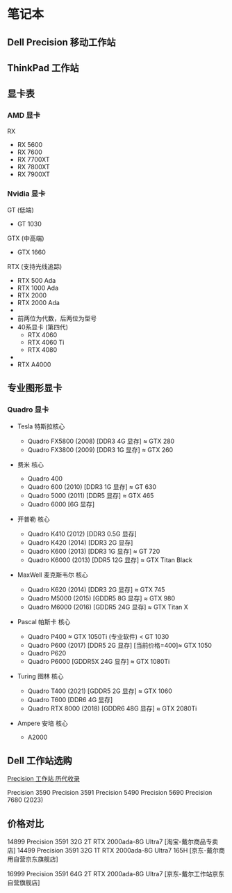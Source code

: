 # 笔记本

## Dell Precision 移动工作站
<!-- 
### 3000 系列

| 型号 | 发布时间 | 显卡               | CPU              | 内存       | 硬盘          |
|------|----------|--------------------|------------------|------------|---------------|
| 3510 | 2016     | AMD FirePro W5130M  | Intel Core i7    | 8GB DDR4   | 256GB SSD     |
| 3520 | 2017     | NVIDIA Quadro M620  | Intel Core i7    | 16GB DDR4  | 512GB SSD     |
| 3530 | 2018     | NVIDIA Quadro P600  | Intel Core i7    | 16GB DDR4  | 512GB SSD     |
| 3540 | 2019     | AMD Radeon Pro WX 2100 | Intel Core i5    | 8GB DDR4   | 256GB SSD     |
| 3550 | 2020     | NVIDIA Quadro P620  | Intel Core i7    | 16GB DDR4  | 512GB SSD     |
| 3560 | 2021     | NVIDIA T500         | Intel Core i7    | 32GB DDR4  | 1TB SSD       |
| 3571 | 2022     | NVIDIA RTX A1000    | Intel Core i7-11850H | 32GB DDR4 | 1TB SSD       |
| 3580 | 2023     | NVIDIA RTX A2000    | Intel Core i9-12900H | 64GB DDR5 | 2TB SSD       |

### 5000 系列

| 型号 | 发布时间 | 显卡               | CPU              | 内存       | 硬盘          |
|------|----------|--------------------|------------------|------------|---------------|
| 5510 | 2016     | NVIDIA Quadro M1000M | Intel Xeon       | 16GB DDR4  | 512GB SSD     |
| 5520 | 2017     | NVIDIA Quadro M1200  | Intel Core i7    | 32GB DDR4  | 1TB SSD       |
| 5530 | 2018     | NVIDIA Quadro P2000  | Intel Core i9    | 32GB DDR4  | 1TB SSD       |
| 5540 | 2019     | NVIDIA Quadro T2000  | Intel Core i7    | 16GB DDR4  | 512GB SSD     |
| 5550 | 2020     | NVIDIA Quadro T2000  | Intel Core i7    | 32GB DDR4  | 1TB SSD       |
| 5560 | 2021     | NVIDIA RTX A2000     | Intel Core i9    | 64GB DDR4  | 2TB SSD       |
| 5570 | 2022     | NVIDIA RTX A3000     | Intel Core i9-11950H | 64GB DDR4 | 2TB SSD       |
| 5580 | 2023     | NVIDIA RTX A4000     | Intel Core i9-12900H | 64GB DDR5 | 2TB SSD       |
| 5760 | 2022     | NVIDIA RTX A5000     | Intel Core i9-12900H | 128GB DDR5 | 4TB SSD       |
| 5770 | 2023     | NVIDIA RTX A5500     | Intel Core i9-13900H | 128GB DDR5 | 4TB SSD       |
| 5690 | 2024     | NVIDIA RTX A6000     | Intel Core i9-14900H | 128GB DDR5 | 4TB SSD       |

### 7000 系列

| 型号 | 发布时间 | 显卡               | CPU              | 内存       | 硬盘          |
|------|----------|--------------------|------------------|------------|---------------|
| 7510 | 2016     | NVIDIA Quadro M2000M | Intel Xeon       | 32GB DDR4  | 1TB SSD       |
| 7520 | 2017     | NVIDIA Quadro M2200  | Intel Xeon       | 32GB DDR4  | 1TB SSD       |
| 7530 | 2018     | NVIDIA Quadro P3200  | Intel Xeon       | 32GB DDR4  | 1TB SSD       |
| 7540 | 2019     | NVIDIA Quadro RTX 3000 | Intel Core i9    | 64GB DDR4  | 2TB SSD       |
| 7550 | 2020     | NVIDIA Quadro RTX 5000 | Intel Xeon W-10885M | 64GB DDR4 | 2TB SSD       |
| 7560 | 2021     | NVIDIA RTX A5000     | Intel Xeon W-11955M | 128GB DDR4 | 4TB SSD       |
| 7570 | 2022     | NVIDIA RTX A6000     | Intel Xeon W-13955M | 128GB DDR5 | 4TB SSD       |
| 7670 | 2022     | NVIDIA RTX A4500     | Intel Core i9-12900HX | 64GB DDR5 | 2TB SSD       |
| 7680 | 2023     | NVIDIA RTX A5500     | Intel Core i9-13900HX | 128GB DDR5 | 4TB SSD       |
| 7770 | 2023     | NVIDIA RTX A6000     | Intel Xeon W-13955M | 128GB DDR5 | 4TB SSD       |
| 7780 | 2024     | NVIDIA RTX 6000 Ada  | Intel Core i9-13900H | 128GB DDR5 | 4TB SSD       |

### 9000 系列

| 型号 | 发布时间 | 显卡               | CPU              | 内存       | 硬盘          |
|------|----------|--------------------|------------------|------------|---------------|
| 9510 | 2016     | NVIDIA Quadro M5000M | Intel Xeon       | 64GB DDR4  | 2TB SSD       |
| 9520 | 2017     | NVIDIA Quadro P5000  | Intel Xeon       | 64GB DDR4  | 2TB SSD       |
| 9530 | 2018     | NVIDIA Quadro P5200  | Intel Xeon       | 64GB DDR4  | 2TB SSD       |
| 9540 | 2019     | NVIDIA Quadro RTX 5000 | Intel Xeon       | 128GB DDR4 | 4TB SSD       |
| 9550 | 2020     | NVIDIA Quadro RTX 6000 | Intel Xeon W-10885M | 128GB DDR4 | 4TB SSD       |
| 9560 | 2021     | NVIDIA RTX A6000     | Intel Xeon W-11955M | 128GB DDR4 | 4TB SSD       |
| 9570 | 2022     | NVIDIA RTX A6000 Ada | Intel Xeon W-13955M | 128GB DDR5 | 4TB SSD       |
| 9780 | 2024     | NVIDIA RTX 7000 Ada  | Intel Xeon W-14995M | 256GB DDR5 | 8TB SSD       |

--- -->




## ThinkPad 工作站


## 显卡表

### AMD 显卡
RX 
- RX 5600
- RX 7600
- RX 7700XT
- RX 7800XT
- RX 7900XT

### Nvidia 显卡
GT (低端)  
- GT 1030

GTX (中高端)  
- GTX 1660

RTX (支持光线追踪)  
- RTX 500 Ada
- RTX 1000 Ada
- RTX 2000 
- RTX 2000 Ada  
- 
- 前两位为代数，后两位为型号
- 40系显卡 (第四代)
  - RTX 4060
  - RTX 4060 Ti
  - RTX 4080 
- 
- RTX A4000


## 专业图形显卡

### Quadro 显卡

- Tesla 特斯拉核心
  - Quadro FX5800 (2008) [DDR3 4G 显存] ≈ GTX 280
  - Quadro FX3800 (2009) [DDR3 1G 显存] ≈ GTX 260

- 费米 核心
  - Quadro 400
  - Quadro 600 (2010) [DDR3 1G 显存] ≈ GT 630
  - Quadro 5000 (2011) [DDR5 显存] ≈ GTX 465
  - Quadro 6000 [6G 显存]

- 开普勒 核心
  - Quadro K410 (2012) [DDR3 0.5G 显存]
  - Quadro K420 (2014) [DDR3 2G 显存]
  - Quadro K600 (2013) [DDR3 1G 显存] ≈ GT 720 
  - Quadro K6000 (2013) [DDR5 12G 显存] ≈ GTX Titan Black

- MaxWell 麦克斯韦尔 核心
  - Quadro K620 (2014) [DDR3 2G 显存] ≈ GTX 745
  - Quadro M5000 (2015) [GDDR5 8G 显存] ≈ GTX 980
  - Quadro M6000 (2016) [GDDR5 24G 显存] ≈ GTX Titan X

- Pascal 帕斯卡 核心
  - Quadro P400 ≈ GTX 1050Ti (专业软件) < GT 1030 
  - Quadro P600 (2017) [DDR5 2G 显存] [当前价格=400]≈ GTX 1050
  - Quadro P620
  - Quadro P6000 [GDDR5X 24G 显存] ≈ GTX 1080Ti 

- Turing 图林 核心
  - Quadro T400 (2021) [GDDR5 2G 显存] ≈ GTX 1060
  - Quadro T600 [DDR6 4G 显存]
  - Quadro RTX 8000 (2018) [GDDR6 48G 显存] ≈ GTX 2080Ti

- Ampere 安培 核心
  - A2000

<!-- <details>
<summary> Quadro P600 </summary>
  - 384 CUDA  
  - DDR5 显存  
  - 2G 显存  
</details> -->


## Dell 工作站选购

[Precision 工作站 历代收录](https://www.wikiwand.com/en/Dell_Precision)

Precision 3590
Precision 3591
Precision 5490
Precision 5690
Precision 7680 (2023)

## 价格对比
14899 Precision 3591 32G 2T RTX 2000ada-8G Ultra7 [淘宝-戴尔商品专卖店]
14499 Precision 3591 32G 1T RTX 2000ada-8G Ultra7 165H [京东-戴尔商用自营京东旗舰店]

16999 Precision 3591 64G 2T RTX 2000ada-8G Ultra7 [京东-戴尔工作站京东自营旗舰店]
